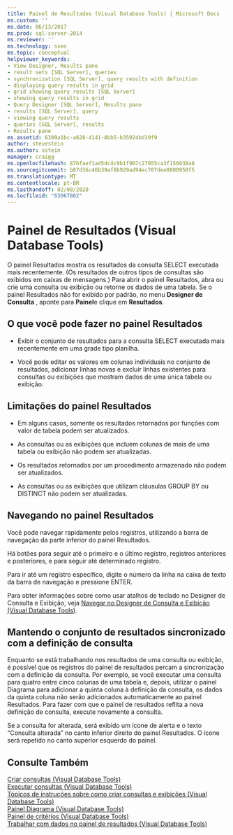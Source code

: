 ```yaml
---
title: Painel de Resultados (Visual Database Tools) | Microsoft Docs
ms.custom: ''
ms.date: 06/13/2017
ms.prod: sql-server-2014
ms.reviewer: ''
ms.technology: ssms
ms.topic: conceptual
helpviewer_keywords:
- View Designer, Results pane
- result sets [SQL Server], queries
- synchronization [SQL Server], query results with definition
- displaying query results in grid
- grid showing query results [SQL Server]
- showing query results in grid
- Query Designer [SQL Server], Results pane
- results [SQL Server], query
- viewing query results
- queries [SQL Server], results
- Results pane
ms.assetid: 6309a1bc-a628-4141-8bb5-b35924bd19f9
author: stevestein
ms.author: sstein
manager: craigg
ms.openlocfilehash: 87bfaef1ad5dc4c9b1f907c27955ca3f156038a8
ms.sourcegitcommit: b87d36c46b39af8b929ad94ec707dee8800950f5
ms.translationtype: MT
ms.contentlocale: pt-BR
ms.lasthandoff: 02/08/2020
ms.locfileid: "63067802"
---
```

# <a name="results-pane-visual-database-tools"></a>Painel de Resultados (Visual Database Tools)
  O painel Resultados mostra os resultados da consulta SELECT executada mais recentemente. (Os resultados de outros tipos de consultas são exibidos em caixas de mensagens.) Para abrir o painel Resultados, abra ou crie uma consulta ou exibição ou retorne os dados de uma tabela. Se o painel Resultados não for exibido por padrão, no menu **Designer de Consulta** , aponte para **Painel**e clique em **Resultados**.  
  
## <a name="what-you-can-do-in-the-results-pane"></a>O que você pode fazer no painel Resultados  
  
-   Exibir o conjunto de resultados para a consulta SELECT executada mais recentemente em uma grade tipo planilha.  
  
-   Você pode editar os valores em colunas individuais no conjunto de resultados, adicionar linhas novas e excluir linhas existentes para consultas ou exibições que mostram dados de uma única tabela ou exibição.  
  
## <a name="limitations-in-the-results-pane"></a>Limitações do painel Resultados  
  
-   Em alguns casos, somente os resultados retornados por funções com valor de tabela podem ser atualizados.  
  
-   As consultas ou as exibições que incluem colunas de mais de uma tabela ou exibição não podem ser atualizadas.  
  
-   Os resultados retornados por um procedimento armazenado não podem ser atualizados.  
  
-   As consultas ou as exibições que utilizam cláusulas GROUP BY ou DISTINCT não podem ser atualizadas.  
  
## <a name="navigating-in-the-results-pane"></a>Navegando no painel Resultados  
 Você pode navegar rapidamente pelos registros, utilizando a barra de navegação da parte inferior do painel Resultados.  
  
 Há botões para seguir até o primeiro e o último registro, registros anteriores e posteriores, e para seguir até determinado registro.  
  
 Para ir até um registro específico, digite o número da linha na caixa de texto da barra de navegação e pressione ENTER.  
  
 Para obter informações sobre como usar atalhos de teclado no Designer de Consulta e Exibição, veja [Navegar no Designer de Consulta e Exibição &#40;Visual Database Tools&#41;](visual-database-tools.md).  
  
## <a name="keeping-the-results-set-synchronized-with-the-query-definition"></a>Mantendo o conjunto de resultados sincronizado com a definição de consulta  
 Enquanto se está trabalhando nos resultados de uma consulta ou exibição, é possível que os registros do painel de resultados percam a sincronização com a definição da consulta. Por exemplo, se você executar uma consulta para quatro entre cinco colunas de uma tabela e, depois, utilizar o painel Diagrama para adicionar a quinta coluna à definição da consulta, os dados da quinta coluna não serão adicionados automaticamente ao painel Resultados. Para fazer com que o painel de resultados reflita a nova definição de consulta, execute novamente a consulta.  
  
 Se a consulta for alterada, será exibido um ícone de alerta e o texto “Consulta alterada” no canto inferior direito do painel Resultados. O ícone será repetido no canto superior esquerdo do painel.  
  
## <a name="see-also"></a>Consulte Também  
 [Criar consultas &#40;Visual Database Tools&#41;](create-queries-visual-database-tools.md)   
 [Executar consultas &#40;Visual Database Tools&#41;](run-queries-visual-database-tools.md)   
 [Tópicos de instruções sobre como criar consultas e exibições &#40;Visual Database Tools&#41;](design-queries-and-views-how-to-topics-visual-database-tools.md)   
 [Painel Diagrama &#40;Visual Database Tools&#41;](diagram-pane-visual-database-tools.md)   
 [Painel de critérios &#40;Visual Database Tools&#41;](criteria-pane-visual-database-tools.md)   
 [Trabalhar com dados no painel de resultados &#40;Visual Database Tools&#41;](results-pane-visual-database-tools.md)  
  
  
